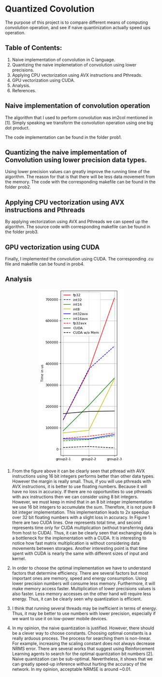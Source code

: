 # Quantized Covolution


The purpose of this project is to compare different means of computing convolution operation, and see if naive quantinization actually speed ups operation.


## Table of Contents:
1. Naive implementation of convolution in C language.
2. Quantizing the naive implemetation of convolution using lower precisions.
3. Applying CPU vectorization using AVX instructions and Pthreads.
4. GPU vectorization using CUDA.
5. Analysis.
6. References.


## Naive implementation of convolution operation

The algorithm that I used to perform convolution was im2col mentioned in [1]. Simply speaking we transform the convolution operation using one big dot product.

The code implementation can be found in the folder prob1.

## Quantizing the naive implementation of Convolution using lower precision data types.

Using lower precision values can greatly improve the running time of the algorithm. The reason for that is that there will be less data movement from the memory. The code with the corresponding makefile can be found in the folder prob2.

## Applying CPU vectorization using AVX instructions and Pthreads

By applying vectorization using AVX and Pthreads we can speed up the algorithm. The source code with corresponding makefile can be found in the folder prob3.

## GPU vectorization using CUDA

Finally, I implemented the convolution using CUDA. The corresponding .cu file and makefile can be found in prob4.

## Analysis

<p align="center">
  <img width="283" height="577" src="https://github.com/MrPositron/Quantized-Covolution/blob/main/analysis.png">
</p>

1. From the figure above it can be clearly seen that pthread with AVX instructions using 16 bit integers performs better than other data types. However the margin is really small. Thus, if you will use pthreads with AVX instructions, it is better to use floating numbers. Because it will have no loss in accuracy.
If there are no opportunities to use pthreads with avx instructions then we can consider using 8 bit integers. However, we must keep in mind that in an 8 bit integer implementation we use 16 bit integers to accumulate the sum. Therefore, it is not pure 8 bit integer implementation. This implementation leads to 2x speedup over 32 bit floating numbers with a slight loss in accuracy. In Figure 1 there are two CUDA lines. One represents total time, and second represents time only for CUDA multiplication (without transferring data from host to CUDA). Thus, it can be clearly seen that exchanging data is a bottleneck for the implementation with a CUDA. It is interesting to notice how fast matrix multiplication is without considering data movements between storages. Another interesting point is that time spent with CUDA is nearly the same with different sizes of input and kernel.

2. In order to choose the optimal implementation we have to understand factors that determine efficiency. There are several factors but most important ones are memory, speed and energy consumption. Using lower precision numbers will consume less memory. Furthermore, it will make memory access faster. Multiplication of lower precisions values is also faster. Less memory accesses on the other hand will require less energy. Thus, it can be clearly seen why quantization is efficient.

3. I think that running several threads may be inefficient in terms of energy. Thus, it may be better to use numbers with lower precision, especially if we want to use it on low-power mobile devices.


4. In my opinion, the naive quantization is justified. However, there should be a clever way to choose constants. Choosing optimal constants is a really arduous process. The process for searching them is non-linear. For example, increasing the scaling constant does not always decrease NRMS error. There are several works that suggest using Reinforcement Learning agents to search for the optimal quantization bit numbers [2]. Naive quantization can be sub-optimal. Nevertheless, it shows that we can greatly speed-up inference without hurting the accuracy of the network. In my opinion, acceptable NRMSE is around ~0.01.

